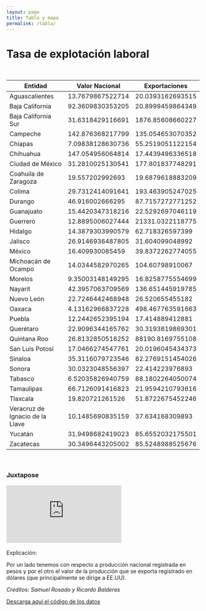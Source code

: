 ```yaml
---
layout: page
title: Tabla y mapa
permalink: /tabla/
---
```


# Tasa de explotación laboral

<br>

<div class="table-responsive">
  <table class="table table-striped table-dark" style="width:100%">
        <thead class="thead-light">
            <tr>
                <th>Entidad</th>
                <th>Valor Nacional</th>
                <th>Exportaciones</th>
            </tr>
        </thead>
        <tbody>
            <tr>
                <td>Aguascalientes</td>
                <td>13.7679867522714</td>
                <td>20.0393162693515</td>
            </tr>
            <tr>
                <td>Baja California</td>
                <td>92.3609830353205</td>
                <td>20.8999459864349</td>
            </tr>
            <tr>
                <td>Baja California Sur</td>
                <td>31.6318429116691</td>
                <td>1876.85608660227</td>
            </tr>
            <tr>
                <td>Campeche</td>
                <td>142.876368217799</td>
                <td>135.054653070352</td>
            </tr>
            <tr>
                <td>Chiapas</td>
                <td>7.09838128630736</td>
                <td>55.2519051122154</td>
            </tr>
            <tr>
                <td>Chihuahua</td>
                <td>147.054956064814</td>
                <td>17.4439496336518</td>
            </tr>
            <tr>
                <td>Ciudad de México</td>
                <td>31.2810025130541</td>
                <td>177.801837748291</td>
            </tr>
            <tr>
                <td>Coahuila de Zaragoza</td>
                <td>19.557202992693</td>
                <td>19.6879618883209</td>
            </tr>
            <tr>
                <td>Colima</td>
                <td>29.7312414091641</td>
                <td>193.463905247025</td>
            </tr>
            <tr>
                <td>Durango</td>
                <td>46.916002666295</td>
                <td>87.7157272771252</td>
            </tr>
            <tr>
                <td>Guanajuato</td>
                <td>15.4420347318216</td>
                <td>22.5292697046119</td>
            </tr>
            <tr>
                <td>Guerrero</td>
                <td>12.8895006027444</td>
                <td>21331.0322118775</td>
            </tr>
            <tr>
                <td>Hidalgo</td>
                <td>14.3879303990579</td>
                <td>62.718326597399</td>
            </tr>
            <tr>
                <td>Jalisco</td>
                <td>26.9146936487805</td>
                <td>31.604099048992</td>
            </tr>
            <tr>
                <td>México</td>
                <td>16.409930085459</td>
                <td>39.8372262774055</td>
            </tr>
            <tr>
                <td>Michoacán de Ocampo</td>
                <td>14.0344582970265</td>
                <td>104.60798910067</td>
            </tr>
            <tr>
                <td>Morelos</td>
                <td>9.35003148149295</td>
                <td>16.8258775554699</td>
            </tr>
            <tr>
                <td>Nayarit</td>
                <td>42.3957063709569</td>
                <td>136.651445919785</td>
            </tr>
            <tr>
                <td>Nuevo León</td>
                <td>22.7246442468948</td>
                <td>26.520655455182</td>
            </tr>
            <tr>
                <td>Oaxaca</td>
                <td>4.13162966837228</td>
                <td>498.467763591663</td>
            </tr>
            <tr>
                <td>Puebla</td>
                <td>12.2442652395194</td>
                <td>17.414889412881</td>
            </tr>
            <tr>
                <td>Querétaro</td>
                <td>22.9096344165762</td>
                <td>30.3193619869301</td>
            </tr>
            <tr>
                <td>Quintana Roo</td>
                <td>26.8132850518252</td>
                <td>88190.8169755108</td>
            </tr>
            <tr>
                <td>San Luis Potosí</td>
                <td>17.0466274547761</td>
                <td>20.0196045434373</td>
            </tr>
            <tr>
                <td>Sinaloa</td>
                <td>35.3116079723546</td>
                <td>82.2769151454026</td>
            </tr>
            <tr>
                <td>Sonora</td>
                <td>30.0323048556397</td>
                <td>22.414223976893</td>
            </tr>
            <tr>
                <td>Tabasco</td>
                <td>6.52035826940759</td>
                <td>88.1802264050074</td>
            </tr>
            <tr>
                <td>Tamaulipas</td>
                <td>66.7126091416823</td>
                <td>21.9594210793616</td>
            </tr>
            <tr>
                <td>Tlaxcala</td>
                <td>19.820721261526</td>
                <td>51.8722675452246</td>
            </tr>
            <tr>
                <td>Veracruz de Ignacio de la Llave</td>
                <td>10.1485690835159</td>
                <td>37.634168309893</td>
            </tr>
            <tr>
                <td>Yucatán</td>
                <td>31.9498682419023</td>
                <td>85.6552032175501</td>
            </tr>
            <tr>
                <td>Zacatecas</td>
                <td>30.3496443205002</td>
                <td>85.5248988525676</td>
            </tr>
        </tbody>
    </table>
</div>

<br>

### Juxtapose

<div class="embed-responsive embed-responsive-4by3">
  <iframe class="embed-responsive-item" src="https://cdn.knightlab.com/libs/juxtapose/latest/embed/index.html?uid=a4e0a320-c90d-11ed-b5bd-6595d9b17862" webkitallowfullscreen mozallowfullscreen allowfullscreen frameborder='0'></iframe>
</div>

<br>
Explicación:

Por un lado tenemos con respecto a producción nacional registrada en pesos y por el otro el valor de la producción que se exporta registrado en dólares (que principalmente se dirige a EE.UU).


*Créditos: Samuel Rosado y Ricardo Balderas*

<div class="text-center">
    <a class="btn btn-primary" href="https://codeberg.org/samsamros/explotacion-laboral-rs/src/branch/integracion" role="button" target="_blank">Descarga aquí el código de los datos</a>
</div>
<br>